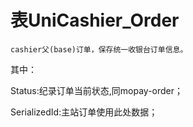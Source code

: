# 表UniCashier_Order

    cashier父(base)订单，保存统一收银台订单信息。
    
其中：

Status:纪录订单当前状态,同mopay-order；

SerializedId:主站订单使用此处数据；


